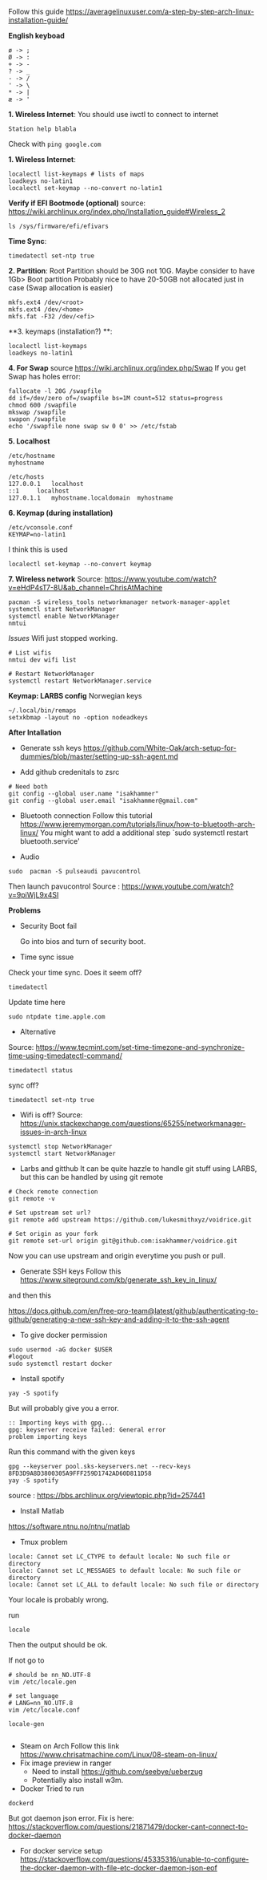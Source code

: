 
Follow this guide https://averagelinuxuser.com/a-step-by-step-arch-linux-installation-guide/

**English keyboad**
```
ø -> ;
Ø -> :
+ -> -
? -> _
- -> /
' -> \
* -> |
æ -> '

```

**1. Wireless Internet**:
You should use iwctl to connect to internet
```
Station help blabla
```

Check with `ping google.com`

**1. Wireless Internet**:

```
localectl list-keymaps # lists of maps
loadkeys no-latin1
localectl set-keymap --no-convert no-latin1
```
**Verify if EFI Bootmode (optional)**
source: https://wiki.archlinux.org/index.php/Installation_guide#Wireless_2
```
ls /sys/firmware/efi/efivars
```

**Time Sync**:

```
timedatectl set-ntp true
```

**2. Partition**:
Root Partition should be 30G not 10G.
Maybe consider to have 1Gb> Boot partition
Probably nice to have 20-50GB not allocated just in case (Swap allocation is easier)

```
mkfs.ext4 /dev/<root>
mkfs.ext4 /dev/<home>
mkfs.fat -F32 /dev/<efi>
```



**3. keymaps (installation?) **:
```
localectl list-keymaps
loadkeys no-latin1
```

**4. For Swap**
source https://wiki.archlinux.org/index.php/Swap
If you get Swap has holes error:
```
fallocate -l 20G /swapfile
dd if=/dev/zero of=/swapfile bs=1M count=512 status=progress
chmod 600 /swapfile
mkswap /swapfile
swapon /swapfile
echo '/swapfile none swap sw 0 0' >> /etc/fstab

```

**5. Localhost**
```
/etc/hostname
myhostname
```
```
/etc/hosts
127.0.0.1	localhost
::1		localhost
127.0.1.1	myhostname.localdomain	myhostname

```
**6. Keymap (during installation)**
```
/etc/vconsole.conf
KEYMAP=no-latin1
```

I think this is used
```
localectl set-keymap --no-convert keymap
```


**7. Wireless network**
Source: https://www.youtube.com/watch?v=eHdP4sT7-8U&ab_channel=ChrisAtMachine
```
pacman -S wireless_tools networkmanager network-manager-applet
systemctl start NetworkManager
systemctl enable NetworkManager
nmtui
```

*Issues*
Wifi just stopped working.
```
# List wifis
nmtui dev wifi list

# Restart NetworkManager
systemctl restart NetworkManager.service
```




**Keymap: LARBS config**
Norwegian keys

```
~/.local/bin/remaps
setxkbmap -layout no -option nodeadkeys
```



**After Intallation**
- Generate ssh keys
https://github.com/White-Oak/arch-setup-for-dummies/blob/master/setting-up-ssh-agent.md

- Add github credenitals to zsrc
```
# Need both
git config --global user.name "isakhammer"
git config --global user.email "isakhammer@gmail.com"
```
- Bluetooth connection
Follow this tutorial https://www.jeremymorgan.com/tutorials/linux/how-to-bluetooth-arch-linux/
You might want to add a additional step `sudo systemctl restart bluetooth.service'

- Audio
```
sudo  pacman -S pulseaudi pavucontrol
```
Then launch pavucontrol
Source : https://www.youtube.com/watch?v=9piWjL9x4SI



**Problems**
- Security Boot fail

  Go into bios and turn of security boot.

- Time sync issue

Check your time sync. Does it seem off?
```
timedatectl
```
Update time here
```
sudo ntpdate time.apple.com
```

- Alternative

Source: https://www.tecmint.com/set-time-timezone-and-synchronize-time-using-timedatectl-command/

```
timedatectl status
```
sync off?
```
timedatectl set-ntp true
```

- Wifi is off?
Source: https://unix.stackexchange.com/questions/65255/networkmanager-issues-in-arch-linux
```
systemctl stop NetworkManager
systemctl start NetworkManager
```

- Larbs and gitthub
It can be quite hazzle to handle git stuff using LARBS, but this can be handled by using git remote
```
# Check remote connection
git remote -v

# Set upstream set url?
git remote add upstream https://github.com/lukesmithxyz/voidrice.git

# Set origin as your fork
git remote set-url origin git@github.com:isakhammer/voidrice.git

```
Now you can use upstream and origin everytime you push or pull.

- Generate SSH keys
 Follow this  https://www.siteground.com/kb/generate_ssh_key_in_linux/

and then this

https://docs.github.com/en/free-pro-team@latest/github/authenticating-to-github/generating-a-new-ssh-key-and-adding-it-to-the-ssh-agent


- To give docker permission
```
sudo usermod -aG docker $USER
#logout
sudo systemctl restart docker

```

- Install spotify
```
yay -S spotify
```
But will probably give you a error.
```
:: Importing keys with gpg...
gpg: keyserver receive failed: General error
problem importing keys
```

Run this command with the given keys
```
gpg --keyserver pool.sks-keyservers.net --recv-keys 8FD3D9A8D3800305A9FFF259D1742AD60D811D58
yay -S spotify
```

source :  https://bbs.archlinux.org/viewtopic.php?id=257441

- Install Matlab

https://software.ntnu.no/ntnu/matlab


- Tmux problem


```
locale: Cannot set LC_CTYPE to default locale: No such file or directory
locale: Cannot set LC_MESSAGES to default locale: No such file or directory
locale: Cannot set LC_ALL to default locale: No such file or directory
```

Your locale is probably wrong. 

run 

```
locale
```

Then the output should be ok.

If not go to

```
# should be nn_NO.UTF-8
vim /etc/locale.gen

# set language
# LANG=nn_NO.UTF.8
vim /etc/locale.conf

locale-gen


```
- Steam on Arch
	Follow this link  https://www.chrisatmachine.com/Linux/08-steam-on-linux/
- Fix image preview in ranger
	* Need to install https://github.com/seebye/ueberzug
	* Potentially also install w3m.
- Docker
	Tried to run 
```
dockerd 
```
But got daemon json error.
Fix is here:
	https://stackoverflow.com/questions/21871479/docker-cant-connect-to-docker-daemon
* For docker service setup
	https://stackoverflow.com/questions/45335316/unable-to-configure-the-docker-daemon-with-file-etc-docker-daemon-json-eof
